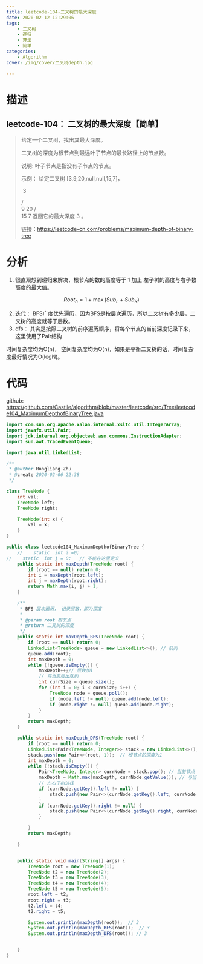```yaml
---
title: leetcode-104-二叉树的最大深度
date: 2020-02-12 12:29:06
tags:
	- 二叉树
	- 递归
	- 算法
	- 简单
categories:
	- Algorithm
cover: /img/cover/二叉树depth.jpg

---
```


# 描述

## leetcode-104： 二叉树的最大深度【简单】

> 给定一个二叉树，找出其最大深度。
>
> 二叉树的深度为根节点到最远叶子节点的最长路径上的节点数。
>
> 说明: 叶子节点是指没有子节点的节点。
>
> 示例：
> 给定二叉树 [3,9,20,null,null,15,7]，
>
> ​	3
>
>    / \
>   9  20
>     /  \
>    15   7
> 返回它的最大深度 3 。
>
>
> 链接：https://leetcode-cn.com/problems/maximum-depth-of-binary-tree
>

# 分析

1. 很直观想到递归来解决，根节点的数的高度等于 1 加上 左子树的高度与右子数高度的最大值。

$$
Root_h = 1 + \max(Sub_L + Sub_R)
$$

2. 迭代： BFS广度优先遍历，因为BFS是按层次遍历，所以二叉树有多少层，二叉树的高度就等于层数。
3. dfs： 其实是按照二叉树的前序遍历顺序，将每个节点的当前深度记录下来，这里使用了Pair结构

时间复杂度均为O(n)， 空间复杂度均为O(n)，如果是平衡二叉树的话，时间复杂度最好情况为O(logN)。

# 代码

github:  https://github.com/Castile/algorithm/blob/master/leetcode/src/Tree/leetcode104_MaximumDepthofBinaryTree.java 

```java
import com.sun.org.apache.xalan.internal.xsltc.util.IntegerArray;
import javafx.util.Pair;
import jdk.internal.org.objectweb.asm.commons.InstructionAdapter;
import sun.awt.TracedEventQueue;

import java.util.LinkedList;

/**
 * @author Hongliang Zhu
 * @create 2020-02-06 22:38
 */

class TreeNode {
    int val;
    TreeNode left;
    TreeNode right;

    TreeNode(int x) {
        val = x;
    }
}

public class leetcode104_MaximumDepthofBinaryTree {
    //    static  int i =0;
//    static  int j = 0;   // 不能在这里定义
    public static int maxDepth(TreeNode root) {
        if (root == null) return 0;
        int i = maxDepth(root.left);
        int j = maxDepth(root.right);
        return Math.max(i, j) + 1;
    }

    /**
     * BFS 层次遍历， 记录层数，即为深度
     *
     * @param root 根节点
     * @return 二叉树的深度
     */
    public static int maxDepth_BFS(TreeNode root) {
        if (root == null) return 0;
        LinkedList<TreeNode> queue = new LinkedList<>(); // 队列
        queue.add(root);
        int maxDepth = 0;
        while (!queue.isEmpty()) {
            maxDepth++;// 层数加1
            // 将当前层出队列
            int currSize = queue.size();
            for (int i = 0; i < currSize; i++) {
                TreeNode node = queue.poll();
                if (node.left != null) queue.add(node.left);
                if (node.right != null) queue.add(node.right);
            }
        }
        return maxDepth;
    }

    public static int maxDepth_DFS(TreeNode root) {
        if (root == null) return 0;
        LinkedList<Pair<TreeNode, Integer>> stack = new LinkedList<>(); // 栈
        stack.push(new Pair<>(root, 1));  // 根节点的深度为1
        int maxDepth = 0;
        while (!stack.isEmpty()) {
            Pair<TreeNode, Integer> currNode = stack.pop(); // 当前节点
            maxDepth = Math.max(maxDepth, currNode.getValue()); // 与当前节点的深度比较
            // 左右子树进栈
            if (currNode.getKey().left != null) {
                stack.push(new Pair<>(currNode.getKey().left, currNode.getValue() + 1)); // 深度加1
            }
            if (currNode.getKey().right != null) {
                stack.push(new Pair<>(currNode.getKey().right, currNode.getValue() + 1));
            }

        }
        return maxDepth;

    }


    public static void main(String[] args) {
        TreeNode root = new TreeNode(1);
        TreeNode t2 = new TreeNode(2);
        TreeNode t3 = new TreeNode(3);
        TreeNode t4 = new TreeNode(4);
        TreeNode t5 = new TreeNode(5);
        root.left = t2;
        root.right = t3;
        t2.left = t4;
        t2.right = t5;

        System.out.println(maxDepth(root));  // 3
        System.out.println(maxDepth_BFS(root));  // 3
        System.out.println(maxDepth_DFS(root)); // 3


    }
}

```

